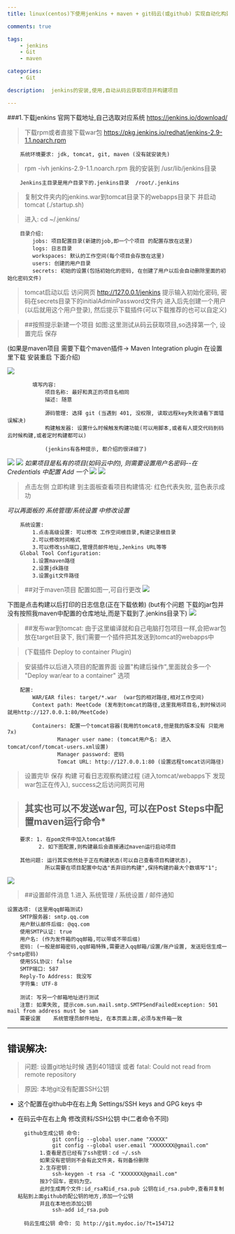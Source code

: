 ```yaml
---
title: linux(centos)下使用jenkins + maven + git码云(或github) 实现自动化构建项目

comments: true    

tags: 
    - jenkins
    - Git
    - maven

categories: 
    - Git

description:  jenkins的安装,使用,自动从码云获取项目并构建项目

---
```


###1.下载jenkins  官网下载地址,自己选取对应系统 https://jenkins.io/download/

> 下载rpm或者直接下载war包 https://pkg.jenkins.io/redhat/jenkins-2.9-1.1.noarch.rpm

        系统环境要求: jdk, tomcat, git, maven (没有就安装先)

> rpm -ivh jenkins-2.9-1.1.noarch.rpm 我的安装到 /usr/lib/jenkins目录

        Jenkins主目录是用户目录下的.jenkins目录  /root/.jenkins
        
<!--more-->

> 复制文件夹内的jenkins.war到tomcat目录下的webapps目录下 并启动tomcat (./startup.sh)

> 进入: cd ~/.jenkins/ 

        目录介绍:
            jobs: 项目配置目录(新建的job,即一个个项目 的配置存放在这里)
            logs: 日志目录
            workspaces: 默认的工作空间(每个项目会存放在这里)
            users: 创建的用户目录
            secrets: 初始的设置(包括初始化的密码, 在创建了用户以后会自动删除里面的初始化密码文件)


> tomcat启动以后 访问网页 http://127.0.0.1/jenkins 提示输入初始化密码, 密码在secrets目录下的initialAdminPassword文件内
> 进入后先创建一个用户(以后就用这个用户登录), 然后提示下载插件(可以下载推荐的也可以自定义)

> ##按照提示新建一个项目 如图:这里测试从码云获取项目,so选择第一个, 设置完后 保存

(如果是maven项目 需要下载个maven插件-> Maven Integration plugin 在设置里下载 安装重启 下面介绍)

![](http://okow3aoov.bkt.clouddn.com/jenkins.png)

            填写内容:
                项目名称: 最好和真正的项目名相同
                描述: 随意
        
                源码管理: 选择 git (当遇到 401, 没权限, 读取远程key失败请看下面错误解决)
                构建触发器: 设置什么时候触发构建功能(可以用脚本,或者有人提交代码到码云时候构建,或者定时构建都可以)
                
                (jenkins有各种提示, 都介绍的很详细了)   
                 
                 
![](http://okow3aoov.bkt.clouddn.com/jenkins_a.png)
![](http://okow3aoov.bkt.clouddn.com/jenkins_b.png)
*如果项目是私有的项目(如码云中的), 则需要设置用户名密码--在 Credentials 中配置 Add 一个*
![](http://okow3aoov.bkt.clouddn.com/jenkins_c.png)
![](http://okow3aoov.bkt.clouddn.com/jenkins_maven.png)

> 点击左侧 立即构建
> 到主面板查看项目构建情况: 红色代表失败, 蓝色表示成功

*可以再面板的 系统管理/系统设置 中修改设置*


        系统设置:
            1.点击高级设置: 可以修改 工作空间根目录,构建记录根目录
            2.可以修改时间格式
            3.可以修改ssh端口,管理员邮件地址,Jenkins URL等等
        Global Tool Configuration:
            1.设置maven路径
            2.设置jdk路径
            3.设置git文件路径
            

> ##对于maven项目 配置如图一,可自行更改
![](http://okow3aoov.bkt.clouddn.com/jenkins_maven2.png)

下图是点击构建以后打印的日志信息(正在下载依赖) (but有个问题 下载的jar包并没有按照我maven中配置的仓库地址,而是下载到了.jenkins目录下)
![](http://okow3aoov.bkt.clouddn.com/jenkins_maven.png)


> ##发布war到tomcat: 由于这里编译就和自己电脑打包项目一样,会把war包放在target目录下, 我们需要一个插件把其发送到tomcat的webapps中

> (下载插件 Deploy to container Plugin)

>安装插件以后进入项目的配置界面 设置"构建后操作",里面就会多一个 "Deploy war/ear to a container" 选项


        配置:
            WAR/EAR files: target/*.war  (war包的相对路径,相对工作空间)
            Context path: MeetCode (发布到tomcat的路径,这里我用项目名,到时候访问就用http://127.0.0.1:80/MeetCode)
            
            Containers: 配置一个tomcat容器(我用的tomcat8,但是我的版本没有 只能用7x)
                    Manager user name: (tomcat用户名: 进入tomcat/conf/tomcat-users.xml设置)
                    Manager password: 密码
                    Tomcat URL: http://127.0.0.1:80 (设置远程tomcat访问路径)
                    
                

>设置完毕 保存 构建 可看日志观察构建过程 (进入tomcat/webapps下 发现war包正在传入), success之后访问网页可用

> ## 其实也可以不发送war包, 可以在Post Steps中配置maven运行命令*

        要求: 1. 在pom文件中加入tomcat插件
              2. 如下图配置,则构建最后会直接通过maven运行启动项目
              
        其他问题: 运行其实依然处于正在构建状态(可以自己查看项目构建状态),
                所以需要在项目配置中勾选"丢弃旧的构建",保持构建的最大个数填写"1";

![](http://okow3aoov.bkt.clouddn.com/blog_jenkins.png)

> ##设置邮件消息
    1.进入 系统管理 / 系统设置 / 邮件通知
    
    设置选项: (这里用qq邮箱测试)
        SMTP服务器: smtp.qq.com
        用户默认邮件后缀: @qq.com
        使用SMTP认证: true
 	    用户名: (作为发件箱的qq邮箱,可以带或不带后缀)
 	    密码: (一般是邮箱密码,qq邮箱特殊,需要进入qq邮箱/设置/账户设置, 发送短信生成一个smtp密码)
 	    使用SSL协议: false
 	    SMTP端口: 587
 	    Reply-To Address: 我没写
 	    字符集: UTF-8
 	    
 	    测试: 写另一个邮箱地址进行测试
        注意: 如果失败, 提示com.sun.mail.smtp.SMTPSendFailedException: 501 mail from address must be sam
        需要设置	系统管理员邮件地址, 在本页面上面,必须与发件箱一致
        
---

## 错误解决:
> 问题: 设置git地址时候 遇到401错误 或者 fatal: Could not read from remote repository

> 原因: 本地git没有配置SSH公钥 

* 这个配置在github中在右上角 Settings/SSH keys and GPG keys 中
* 在码云中在右上角 修改资料/SSH公钥 中(二者命令不同)



        github生成公钥 命令:
                 git config --global user.name "XXXXX"
                 git config --global user.email "XXXXXXX@gmail.com"
             1.查看是否已经有了ssh密钥：cd ~/.ssh
             如果没有密钥则不会有此文件夹，有则备份删除
             2.生存密钥：
                 ssh-keygen -t rsa -C "XXXXXXX@gmail.com"
             按3个回车，密码为空。
             此时生成两个文件:id_rsa和id_rsa.pub 公钥在id_rsa.pub中,查看并复制粘贴到上面github的配公钥的地方,添加一个公钥
             并且在本地也添加公钥
                 ssh-add id_rsa.pub
                 
        码云生成公钥 命令: 见 http://git.mydoc.io/?t=154712
    
